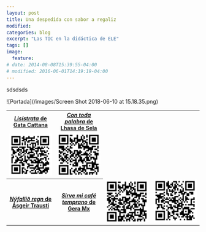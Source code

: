 ```yaml
---
layout: post
title: Una despedida con sabor a regaliz
modified:
categories: blog
excerpt: "Las TIC en la didáctica de ELE"
tags: []
image:
  feature:
# date: 2014-08-08T15:39:55-04:00
# modified: 2016-06-01T14:19:19-04:00
---
```


sdsdsds

![Portada](/images/Screen Shot 2018-06-10 at 15.18.35.png)

<table width="50%">
  <tbody>
    <tr>
      <th>
        <a href="https://www.ivoox.com/24833451" target="_blank"><i>Lisístrata</i> de Gata Cattana</a>
      </th>
      <th>
        <a href="https://www.ivoox.com/25206586" target="_blank"><i>Con toda palabra</i> de Lhasa de Sela
          </th>
    </tr>
    <tr>
      <td width="25%">
        <img src="/images/lisistrata.png"/>
      </td>
      <td width="25%">
        <img src="/images/con toda.png"/>
      </td>
      </tr>
    <tr>
        <th>
          <a href="https://www.ivoox.com/25247640" target="_blank"><i>Nýfallið  regn</i> de Ásgeir Trausti
            </th>
        <th>
          <a href="http://www.ivoox.com/25479947" target="_blank"><i>Sirve mi café temprano</i> de Gera Mx
            </th>
     <td width="25%">
       <img src="/images/nyfallid.png"/>
      </td>
      <td width="25%">
        <img src="/images/sirve mi cafe.png"/>
      </td>
          </tr>
      </tbody>
</table>
